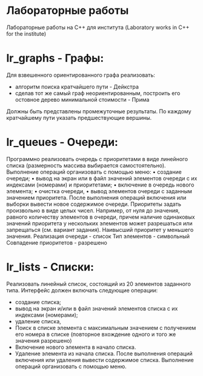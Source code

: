# Лабораторные работы
Лабораторные работы на C++ для института (Laboratory works in C++ for the institute)

# lr_graphs - Графы:

Для взвешенного ориентированного графа реализовать:
- алгоритм поиска кратчайшего пути - Дейкстра
- сделав тот же самый граф неориентированным, построить его остовное дерево минимальной стоимости - Прима

Должны быть представлены промежуточные результаты.
По каждому кратчайшему пути указать предшествующие вершины.


# lr_queues - Очереди:
Программно реализовать очередь с приоритетами в виде линейного списка (размерность массива выбирается самостоятельно).
Выполнение операций организовать с помощью меню:
    • создание очереди;
    • вывод на экран или в файл значений элементов очереди с их индексами (номерами) и   приоритетами;
    • включение в очередь нового элемента;
    • очистка очереди, 
    • вывод элементов очереди с заданным значением приоритета.
После выполнения операций включения или выборки вывести новое содержимое очереди. 
Приоритеты задать произвольно в виде целых чисел. Например, от нуля до значения, равного количеству элементов в очереди, причем наличие одинаковых значений приоритета у нескольких элементов может разрешаться или запрещаться (см. вариант задания).
Наивысший приоритет у меньшего значения.
Реализация очереди - список
Тип элементов - символьный
Совпадение приоритетов - разрешено


# lr_lists - Списки:
Реализовать линейный список, состоящий из 20 элементов заданного типа. Интерфейс должен включать следующие операции:
- создание списка;
- вывод на экран и/или в файл значений элементов списка с их индексами (номерами);
- удаление списка,
- Поиск в списке элемента с максимальным значением с получением его номера в списке (повторное вхождение одного и того же значения разрешено)
- Включение нового элемента в начало списка.
- Удаление элемента из начала списка.
После выполнения операций включения или удаления вывести содержимое списка. Выполнение операций организовать с помощью меню.



